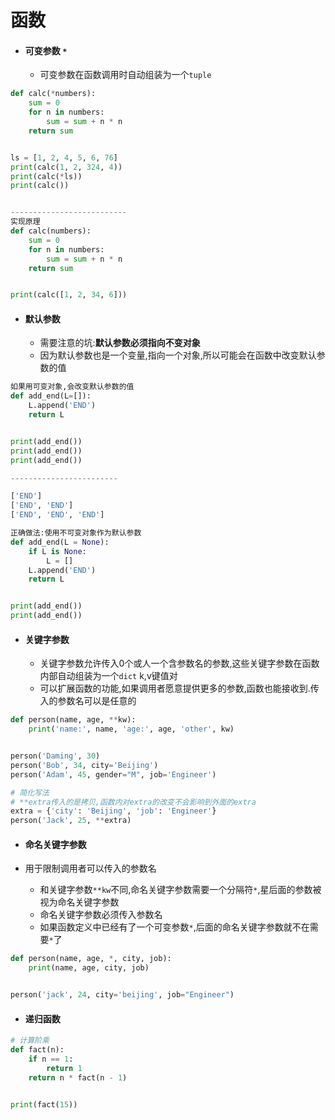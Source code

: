 # 函数

- #### 可变参数 `*`

  - 可变参数在函数调用时自动组装为一个`tuple`

```python
def calc(*numbers):
    sum = 0
    for n in numbers:
        sum = sum + n * n
    return sum


ls = [1, 2, 4, 5, 6, 76]
print(calc(1, 2, 324, 4))
print(calc(*ls))
print(calc())


--------------------------
实现原理
def calc(numbers):
    sum = 0
    for n in numbers:
        sum = sum + n * n
    return sum


print(calc([1, 2, 34, 6]))
```

- #### 默认参数

  - 需要注意的坑:**默认参数必须指向不变对象**
  - 因为默认参数也是一个变量,指向一个对象,所以可能会在函数中改变默认参数的值

```python
如果用可变对象,会改变默认参数的值
def add_end(L=[]):
    L.append('END')
    return L


print(add_end())
print(add_end())
print(add_end())

------------------------

['END']
['END', 'END']
['END', 'END', 'END']
```

```python
正确做法:使用不可变对象作为默认参数
def add_end(L = None):
    if L is None:
        L = []
    L.append('END')
    return L


print(add_end())
print(add_end())
```

- #### 关键字参数

  - 关键字参数允许传入0个或人一个含参数名的参数,这些关键字参数在函数内部自动组装为一个`dict` k,v键值对
  - 可以扩展函数的功能,如果调用者愿意提供更多的参数,函数也能接收到.传入的参数名可以是任意的

```python
def person(name, age, **kw):
    print('name:', name, 'age:', age, 'other', kw)


person('Daming', 30)
person('Bob', 34, city='Beijing')
person('Adam', 45, gender="M", job='Engineer')

# 简化写法
# **extra传入的是拷贝,函数内对extra的改变不会影响到外面的extra
extra = {'city': 'Beijing', 'job': 'Engineer'}
person('Jack', 25, **extra)
```

- #### 命名关键字参数

- 用于限制调用者可以传入的参数名

  - 和关键字参数`**kw`不同,命名关键字参数需要一个分隔符`*`,星后面的参数被视为命名关键字参数
  - 命名关键字参数必须传入参数名
  - 如果函数定义中已经有了一个可变参数`*`,后面的命名关键字参数就不在需要`*`了

```python
def person(name, age, *, city, job):
    print(name, age, city, job)


person('jack', 24, city='beijing', job="Engineer")
```

- #### 递归函数

```python
# 计算阶乘
def fact(n):
    if n == 1:
        return 1
    return n * fact(n - 1)


print(fact(15))
```
